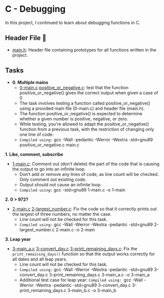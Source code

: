 # C - Debugging

In this project, I continued to learn about debugging functions in C.

## Header File :file_folder:

* [main.h](./main.h): Header file containing prototypes for all functions written in the project.

## Tasks

* **0. Multiple mains** 
  * [0-main.c](0-main.c) [positive_or_negative.c](./positive_or_negative.c): test that the function positive_or_negative() gives the correct output when given a case of 0
  - The task involves testing a function called positive_or_negative() using a provided main file (0-main.c) and header file (main.h).
  - The function positive_or_negative() is expected to determine whether a given number is positive, negative, or zero.
  - While testing, you're allowed to adapt the positive_or_negative() function from a previous task, with the restriction of changing only one line of code.
  * `Compiled using:` gcc -Wall -pedantic -Werror -Wextra -std=gnu89 positive_or_negative.c main.c

**1. Like, comment, subscribe**
- [1-main.c](1-main.c): Comment out (don’t delete) the part of the code that is causing the output to go into an infinite loop.
    - Don’t add or remove any lines of code, as line count will be checked. Only comment out existing code.
    - Output should not cause an infinite loop.
    - `Compiled using:` gcc -std=gnu89 1-main.c -o 1-main

**2. 0 > 972?**
- [2-main.c](2-main.c) [2-largest_number.c](2-largest_number.c): Fix the code so that it correctly prints out the largest of three numbers, no matter the case.
    - Line count will not be checked for this task.
    - `Compiled using:` gcc -Wall -Werror -Wextra -pedantic -std=gnu89 2-largest_number.c 2-main.c -o 2-main

**3. Leap year**
- [3-main_a.c](3-main_a.c) [3-convert_day.c](3-convert_day.c) [3-print_remaining_days.c](3-print_remaining_days.c): Fix the `print_remaining_days()` function so that the output works correctly for all dates and all leap years.
    - Line count will not be checked for this task.
    - `Compiled using:` gcc -Wall -Werror -Wextra -pedantic -std=gnu89 3-convert_day.c 3-print_remaining_days.c 3-main_a.c -o 3-main_a
    - Additional test case for leap year: `Compiled using: `gcc -Wall -Werror -Wextra -pedantic -std=gnu89 3-convert_day.c 3-print_remaining_days.c 3-main_b.c -o 3-main_b

